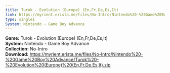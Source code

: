 ```yaml
---
title: Turok - Evolution (Europe) (En,Fr,De,Es,It)
link: https://myrient.erista.me/files/No-Intro/Nintendo%20-%20Game%20Boy%20Advance/Turok%20-%20Evolution%20(Europe)%20(En,Fr,De,Es,It).zip
type: single1
System: Nintendo - Game Boy Advance
---
```

<b>Game:</b> Turok - Evolution (Europe) (En,Fr,De,Es,It)<br>
<b>System:</b> Nintendo - Game Boy Advance<br>
<b>Collection:</b> No-Intro<br>
<b>Download:</b> https://myrient.erista.me/files/No-Intro/Nintendo%20-%20Game%20Boy%20Advance/Turok%20-%20Evolution%20(Europe)%20(En,Fr,De,Es,It).zip